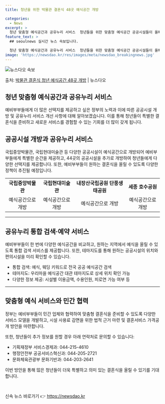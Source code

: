 ```yaml
---
title: 청년을 위한 박물관 결혼식 48곳 예식공간 개방

categories:
  - News
excerpt: >
  청년 맞춤형 예식공간과 공유누리 서비스  청년들을 위한 맞춤형 예식공간 공공시설들이 올해 추가로 개방됩니다.…
feature_text: >
  ## seoulnews 실시간 뉴스 속보입니다.

  청년 맞춤형 예식공간과 공유누리 서비스  청년들을 위한 맞춤형 예식공간 공공시설들이 올해 추가로 개방됩니다.…
image: 'https://newsdao.kr/res/images/meta/newsdao_breakingnews.jpg'
---
```


![뉴스다오 속보](https://newsdao.kr/res/images/meta/newsdao_breakingnews.jpg)

<p>출처: <a href="https://newsdao.kr/4455" rel="dofollow">박물관 결혼식 청년 예식공간 48곳 개방</a> | 뉴스다오</p>

<h2 data-ke-size="size26">청년 맞춤형 예식공간과 공유누리 서비스</h2>
<p data-ke-size="size16">예비부부들에게 더 많은 선택지를 제공하고 싶은 정부의 노력과 이에 따른 공공시설 개방 및 공유누리 서비스 개선 사항에 대해 알아보겠습니다. 이를 통해 청년들이 특별한 결혼식을 준비하고 새로운 서비스를 경험할 수 있는 기회를 더 많이 갖게 됩니다.</p>

<h2 data-ke-size="size24">공공시설 개방과 공유누리 서비스</h2>
<p data-ke-size="size16">국립중앙박물관, 국립현대미술관 등 다양한 공공시설이 예식공간으로 개방되어 예비부부들에게 특별한 순간을 제공하고, 44곳의 공공시설을 추가로 개방하여 청년들에게 다양한 선택지를 제공합니다. 또한, 예비부부들이 원하는 결혼식을 올릴 수 있도록 다양한 정책이 추진될 예정입니다.</p>

<table>
	<tr>
		<td style="text-align: center; height: 17px;"><b>국립중앙박물관</b></td>
		<td style="text-align: center; height: 17px;"><b>국립현대미술관</b></td>
		<td style="text-align: center; height: 17px;"><b>내장산국립공원 단풍생태공원</b></td>
		<td style="text-align: center; height: 17px;"><b>세종 호수공원</b></td>
	</tr>
	<tr>
		<td style="text-align: center; height: 17px;">예식공간으로 개방</td>
		<td style="text-align: center; height: 17px;">예식공간으로 개방</td>
		<td style="text-align: center; height: 17px;">예식공간으로 개방</td>
		<td style="text-align: center; height: 17px;">예식공간으로 개방</td>
	</tr>
</table>

<hr>

<h2 data-ke-size="size24">공유누리 통합 검색·예약 서비스</h2>
<p data-ke-size="size16">예비부부들이 한 번에 다양한 예식공간을 비교하고, 원하는 지역에서 예식을 올릴 수 있도록 통합 검색 서비스를 제공합니다. 또한, 테마지도를 통해 원하는 공공시설의 위치와 편의시설을 미리 확인할 수 있습니다.</p>

<ul>
	<li>통합 검색: 예식, 웨딩 키워드로 전국 공공 예식공간 검색</li>
	<li>테마지도: 우리마을 예식공간 대관 테마지도로 상세 위치 확인 가능</li>
	<li>다양한 정보 제공: 시설별 이용금액, 수용인원, 피로연 가능 여부 등</li>
</ul>

<hr>

<h2 data-ke-size="size24">맞춤형 예식 서비스와 민간 협력</h2>
<p data-ke-size="size16">정부는 예비부부들이 민간 업체와 협력하여 맞춤형 결혼식을 준비할 수 있도록 다양한 서비스 모델을 개발하고, 시설 사용료 감면을 위한 법적 근거 마련 및 결혼서비스 가격공개 방안을 마련합니다.</p>

<p data-ke-size="size16">또한, 청년들이 추가 정보를 원할 경우 아래 연락처로 문의할 수 있습니다:</p>

<ul>
	<li>기획재정부 서비스경제과: 044-215-4610</li>
	<li>행정안전부 공공서비스혁신과: 044-205-2721</li>
	<li>문화체육관광부 문화기반과: 044-203-2641</li>
</ul>

<p data-ke-size="size16">이번 방안을 통해 많은 청년들이 더욱 특별하고 의미 있는 결혼식을 올릴 수 있기를 기대합니다.</p>
<p data-ke-size="size16">&nbsp;</p> 

신속 뉴스 바로가기 👉 <a href="https://newsdao.kr" rel="dofollow">https://newsdao.kr</a>


